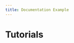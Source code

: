 ```yaml
---
title: Documentation Example
---
```


<script setup>
import Embed from '../components/Embed.vue'
</script>

# Tutorials
<br/>

<Embed  url="https://memphis.dev/blog/connect-memphis-as-an-argo-event-source/"/>

<Embed  url="https://memphis.dev/blog/supabase-cdc-webhooks-to-memphis-rest-gateway/"/>

<!-- <Embed  url="https://dev.to/obumnwabude/how-to-build-a-real-time-app-with-nestjs-and-memphis-broker-27fm"/> -->

<Embed url="https://memphis.dev/blog/how-to-integrate-posthog-with-memphis-dev/"/>

<Embed url="https://memphis.dev/blog/part-1-integrating-debezium-server-and-memphis-dev-for-streaming-change-data-capture-cdc-events/"/>

<Embed  url="https://memphis.dev/blog/part-2-change-data-capture-cdc-for-mongodb-with-debezium-and-memphis-dev/"/>
